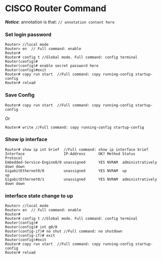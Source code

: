 # CISCO Router Command

***Notice***: annotation is that: `// annotation content here`
### Set login password
```
Router> //local mode
Router> en  // Full command: enable
Router#  
Router# config t //Global mode. Full command: config terminal
Router(config)# 
Router(config)# enable secret password here
Router(config)#exit
Router# copy run start  //Full command: copy running-config startup-config 
Router# reload

```
### Save Config
```
Router# copy run start  //Full command: copy running-config startup-config 
```
Or
```
Router# write //Full command: copy running-config startup-config 
```

### Show ip interface

```
Router# show ip int brief  //Full command: show ip interface brief
Interface                  IP-Address      OK? Method Status                Protocol
Embedded-Service-Engine0/0 unassigned      YES NVRAM  administratively down down
GigabitEthernet0/0         unassigned      YES NVRAM  up                    up
GigabitEthernet0/1         unassigned      YES NVRAM  administratively down down
```

### interface state change to up
```
Router> //local mode
Router> en  // Full command: enable
Router#  
Router# config t //Global mode. Full command: config terminal
Router(config)# 
Router(config)# int g0/0
Router(config-if)# no shut //Full command: no shutdown
Router(config-if)# exit
Router(config)#exit
Router# copy run start  //Full command: copy running-config startup-config
Router# reload

```
